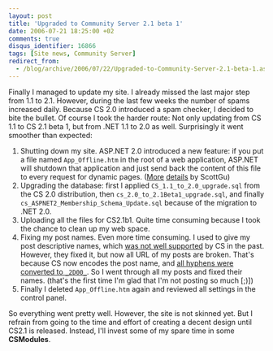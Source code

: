 ```yaml
---
layout: post
title: 'Upgraded to Community Server 2.1 beta 1'
date: 2006-07-21 18:25:00 +02
comments: true
disqus_identifier: 16866
tags: [Site news, Community Server]
redirect_from:
  - /blog/archive/2006/07/22/Upgraded-to-Community-Server-2.1-beta-1.aspx
---
```


Finally I managed to update my site. I already missed the last major step from 1.1 to 2.1. However, during the last few weeks the number of spams increased daily. Because CS 2.0 introduced a spam checker, I decided to bite the bullet. Of course I took the harder route: Not only updating from CS 1.1 to CS 2.1 beta 1, but from .NET 1.1 to 2.0 as well. Surprisingly it went smoother than expected:

1.  Shutting down my site. ASP.NET 2.0 introduced a new feature: if you put a file named `App_Offline.htm` in the root of a web application, ASP.NET will shutdown that application and just send back the content of this file to every request for dynamic pages. ([More](http://weblogs.asp.net/scottgu/archive/2005/10/06/426755.aspx) [details](http://weblogs.asp.net/scottgu/archive/2006/04/09/442332.aspx) by ScottGu)
2.  Upgrading the database: first I applied `CS_1.1_to_2.0_upgrade.sql` from the CS 2.0 distribution, then `cs_2.0_to_2.1Beta1_upgrade.sql`, and finally `cs_ASPNET2_Membership_Schema_Update.sql` because of the migration to .NET 2.0.
3.  Uploading all the files for CS2.1b1. Quite time consuming because I took the chance to clean up my web space.
4.  Fixing my post names. Even more time consuming. I used to give my post descriptive names, which [was not well supported](/archive/2005/10/02/using-hyphens-in-post-names/) by CS in the past. However, they fixed it, but now all URL of my posts are broken. That's because CS now encodes the post name, and [all hyphens were converted to `_2D00_`](http://communityserver.org/forums/thread/538926.aspx). So I went through all my posts and fixed their names. (that's the first time I'm glad that I'm not posting so much [;)])
5.  Finally I deleted `App_Offline.htm` again and reviewed all settings in the control panel.

So everything went pretty well. However, the site is not skinned yet. But I refrain from going to the time and effort of creating a decent design until CS2.1 is released. Instead, I'll invest some of my spare time in some **CSModules**.
